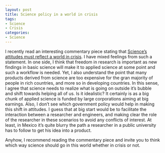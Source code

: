 ```yaml
---
layout: post
title: Science policy in a world in crisis
tags:
- Science
- Crisis
categories:
- Science
---
```

<p>I recently read an interesting commentary piece stating that <a href="http://www.nature.com/news/science-s-attitudes-must-reflect-a-world-in-crisis-1.9419">Science&#8217;s attitudes must reflect a world in crisis</a>. I have mixed feelings from such a statement. In one side, I think that freedom in research is important as new findings in basic science will make it to applied science at some point and such a workflow is needed. Yet, I also understand the point that many products derived from science are too expensive for the gran majority of people in rich countries, and more so in developing countries. In this sense, I agree that science needs to realize what is going on outside it&#8217;s bubble and shift towards helping all of us. Is it idealistic? It certainly is as a big chunk of applied science is funded by large corporations aiming at big earnings. Also, I don&#8217;t see which government policy would help in making this shift in attitudes. I guess that at big start would be to facilitate the interaction between a researcher and engineers, and making clear the role of the researcher in these scenarios to avoid any conflicts of interest. At least, in Mexico it&#8217;s quite blurry the path a researcher in a public university has to follow to get his idea into a product.</p>
<p>Anyhow, I recommend reading the commentary piece and invite you to think which way science should go in this world whether in crisis or not.</p>
